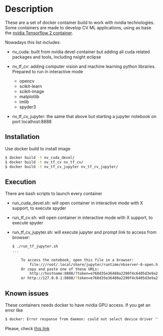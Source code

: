 # Description
These are a set of docker container build to work with nvidia technologies.
Some containers are made to develop CV ML applications, using as base the [nvidia Tensorflow 2 container](https://ngc.nvidia.com/catalog/containers/nvidia:tensorflow ""). 

Nowadays this list includes:

* nv_cuda: built from nvidia devel container but adding all cuda related packages and tools, including nsight eclipse

* nv_tf_cv: adding computer vision and machine learning python libraries. Prepared to run in interactive mode
    * opencv
    * scikit-learn
    * scikit-image
    * matplotlib
    * imlib
    * spyder3

* nv_tf_cv_jupyter: the same that above but starting a jupyter notebook on port localhost:8888

## Installation

Use docker build to install image

```bash
$ docker build -t nv_cuda_devel/
$ docker build -t nv_tf_cv nv_tf_cv/
$ docker build -t nv_tf_cv_jupyter nv_tf_cv_jupyter/
```

## Execution

There are bash scripts to launch every container

* run_cuda_devel.sh: will open container in interactive mode with X support, to execute spyder
* run_tf_cv.sh: will open container in interactive mode with X support, to execute spyder
* run_tf_cv_jupyter.sh: will execute jupyter and prompt link to access from browser:

    ```bash
    $ ./run_tf_jupyter.sh 
    ...
        
        To access the notebook, open this file in a browser:
            file:///root/.local/share/jupyter/runtime/nbserver-6-open.html
        Or copy and paste one of these URLs:
            http://hostname:8888/?token=e768d35e36488a2290f4c6405d3e9a27324d97ac9078a582
        or http://127.0.0.1:8888/?token=e768d35e36488a2290f4c6405d3e9a27324d97ac9078a582

    ```
    
## Known issues

These containers needs docker to have nvidia GPU access. If you get an error like

``` bash
$ docker: Error response from daemon: could not select device driver "" with capabilities: [[gpu]]
```
Please, check [this link](https://docs.nvidia.com/datacenter/cloud-native/container-toolkit/install-guide.html#docker "")
